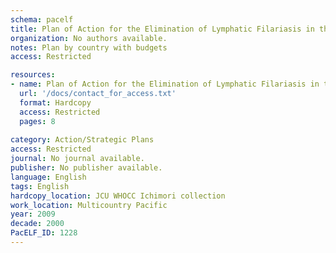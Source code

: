 ```yaml
---
schema: pacelf
title: Plan of Action for the Elimination of Lymphatic Filariasis in the Western Pacific Region
organization: No authors available.
notes: Plan by country with budgets
access: Restricted

resources:
- name: Plan of Action for the Elimination of Lymphatic Filariasis in the Western Pacific Region
  url: '/docs/contact_for_access.txt'
  format: Hardcopy
  access: Restricted
  pages: 8
 
category: Action/Strategic Plans
access: Restricted
journal: No journal available.
publisher: No publisher available. 
language: English 
tags: English 
hardcopy_location: JCU WHOCC Ichimori collection
work_location: Multicountry Pacific
year: 2009
decade: 2000
PacELF_ID: 1228
---
```

